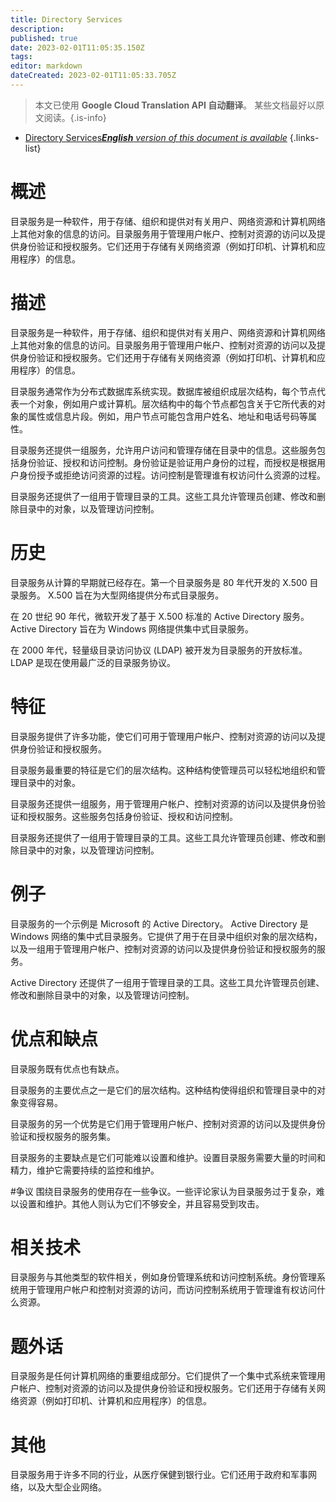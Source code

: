 ```yaml
---
title: Directory Services
description: 
published: true
date: 2023-02-01T11:05:35.150Z
tags: 
editor: markdown
dateCreated: 2023-02-01T11:05:33.705Z
---
```


> 本文已使用 **Google Cloud Translation API 自动翻译**。
某些文档最好以原文阅读。{.is-info}

- [Directory Services***English** version of this document is available*](/en/Knowledge-base/Dictionary/directory-services)
{.links-list}

# 概述
目录服务是一种软件，用于存储、组织和提供对有关用户、网络资源和计算机网络上其他对象的信息的访问。目录服务用于管理用户帐户、控制对资源的访问以及提供身份验证和授权服务。它们还用于存储有关网络资源（例如打印机、计算机和应用程序）的信息。

# 描述
目录服务是一种软件，用于存储、组织和提供对有关用户、网络资源和计算机网络上其他对象的信息的访问。目录服务用于管理用户帐户、控制对资源的访问以及提供身份验证和授权服务。它们还用于存储有关网络资源（例如打印机、计算机和应用程序）的信息。

目录服务通常作为分布式数据库系统实现。数据库被组织成层次结构，每个节点代表一个对象，例如用户或计算机。层次结构中的每个节点都包含关于它所代表的对象的属性或信息片段。例如，用户节点可能包含用户姓名、地址和电话号码等属性。

目录服务还提供一组服务，允许用户访问和管理存储在目录中的信息。这些服务包括身份验证、授权和访问控制。身份验证是验证用户身份的过程，而授权是根据用户身份授予或拒绝访问资源的过程。访问控制是管理谁有权访问什么资源的过程。

目录服务还提供了一组用于管理目录的工具。这些工具允许管理员创建、修改和删除目录中的对象，以及管理访问控制。

# 历史
目录服务从计算的早期就已经存在。第一个目录服务是 80 年代开发的 X.500 目录服务。 X.500 旨在为大型网络提供分布式目录服务。

在 20 世纪 90 年代，微软开发了基于 X.500 标准的 Active Directory 服务。 Active Directory 旨在为 Windows 网络提供集中式目录服务。

在 2000 年代，轻量级目录访问协议 (LDAP) 被开发为目录服务的开放标准。 LDAP 是现在使用最广泛的目录服务协议。

# 特征
目录服务提供了许多功能，使它们可用于管理用户帐户、控制对资源的访问以及提供身份验证和授权服务。

目录服务最重要的特征是它们的层次结构。这种结构使管理员可以轻松地组织和管理目录中的对象。

目录服务还提供一组服务，用于管理用户帐户、控制对资源的访问以及提供身份验证和授权服务。这些服务包括身份验证、授权和访问控制。

目录服务还提供了一组用于管理目录的工具。这些工具允许管理员创建、修改和删除目录中的对象，以及管理访问控制。

# 例子
目录服务的一个示例是 Microsoft 的 Active Directory。 Active Directory 是 Windows 网络的集中式目录服务。它提供了用于在目录中组织对象的层次结构，以及一组用于管理用户帐户、控制对资源的访问以及提供身份验证和授权服务的服务。

Active Directory 还提供了一组用于管理目录的工具。这些工具允许管理员创建、修改和删除目录中的对象，以及管理访问控制。

# 优点和缺点
目录服务既有优点也有缺点。

目录服务的主要优点之一是它们的层次结构。这种结构使得组织和管理目录中的对象变得容易。

目录服务的另一个优势是它们用于管理用户帐户、控制对资源的访问以及提供身份验证和授权服务的服务集。

目录服务的主要缺点是它们可能难以设置和维护。设置目录服务需要大量的时间和精力，维护它需要持续的监控和维护。

#争议
围绕目录服务的使用存在一些争议。一些评论家认为目录服务过于复杂，难以设置和维护。其他人则认为它们不够安全，并且容易受到攻击。

# 相关技术
目录服务与其他类型的软件相关，例如身份管理系统和访问控制系统。身份管理系统用于管理用户帐户和控制对资源的访问，而访问控制系统用于管理谁有权访问什么资源。

# 题外话
目录服务是任何计算机网络的重要组成部分。它们提供了一个集中式系统来管理用户帐户、控制对资源的访问以及提供身份验证和授权服务。它们还用于存储有关网络资源（例如打印机、计算机和应用程序）的信息。

# 其他
目录服务用于许多不同的行业，从医疗保健到银行业。它们还用于政府和军事网络，以及大型企业网络。